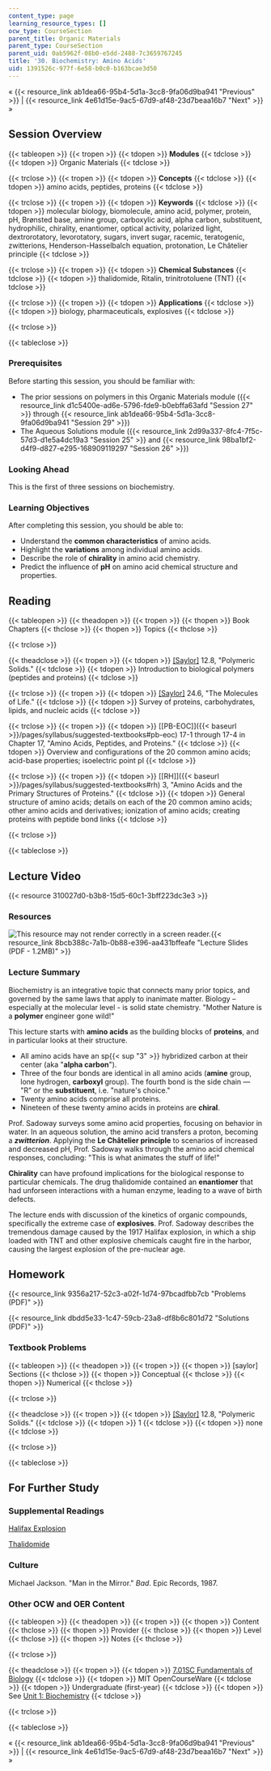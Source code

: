 ```yaml
---
content_type: page
learning_resource_types: []
ocw_type: CourseSection
parent_title: Organic Materials
parent_type: CourseSection
parent_uid: 0ab5962f-08b0-e5dd-2488-7c3659767245
title: '30. Biochemistry: Amino Acids'
uid: 1391526c-977f-6e58-b0c0-b163bcae3d50
---
```


« {{< resource_link ab1dea66-95b4-5d1a-3cc8-9fa06d9ba941 "Previous" >}} | {{< resource_link 4e61d15e-9ac5-67d9-af48-23d7beaa16b7 "Next" >}} »

Session Overview
----------------

{{< tableopen >}}
{{< tropen >}}
{{< tdopen >}}
**Modules**
{{< tdclose >}}
{{< tdopen >}}
Organic Materials
{{< tdclose >}}

{{< trclose >}}
{{< tropen >}}
{{< tdopen >}}
**Concepts**
{{< tdclose >}}
{{< tdopen >}}
amino acids, peptides, proteins
{{< tdclose >}}

{{< trclose >}}
{{< tropen >}}
{{< tdopen >}}
**Keywords**
{{< tdclose >}}
{{< tdopen >}}
molecular biology, biomolecule, amino acid, polymer, protein, pH, Brønsted base, amine group, carboxylic acid, alpha carbon, substituent, hydrophilic, chirality, enantiomer, optical activity, polarized light, dextrorotatory, levorotatory, sugars, invert sugar, racemic, teratogenic, zwitterions, Henderson-Hasselbalch equation, protonation, Le Châtelier principle
{{< tdclose >}}

{{< trclose >}}
{{< tropen >}}
{{< tdopen >}}
**Chemical Substances**
{{< tdclose >}}
{{< tdopen >}}
thalidomide, Ritalin, trinitrotoluene (TNT)
{{< tdclose >}}

{{< trclose >}}
{{< tropen >}}
{{< tdopen >}}
**Applications**
{{< tdclose >}}
{{< tdopen >}}
biology, pharmaceuticals, explosives
{{< tdclose >}}

{{< trclose >}}

{{< tableclose >}}

### Prerequisites

Before starting this session, you should be familiar with:

*   The prior sessions on polymers in this Organic Materials module ({{< resource_link d1c5400e-ad6e-5796-fde9-b0ebffa63afd "Session 27" >}} through {{< resource_link ab1dea66-95b4-5d1a-3cc8-9fa06d9ba941 "Session 29" >}})
*   The Aqueous Solutions module ({{< resource_link 2d99a337-8fc4-7f5c-57d3-d1e5a4dc19a3 "Session 25" >}} and {{< resource_link 98ba1bf2-d4f9-d827-e295-168909119297 "Session 26" >}})

### Looking Ahead

This is the first of three sessions on biochemistry.

### Learning Objectives

After completing this session, you should be able to:

*   Understand the **common characteristics** of amino acids.
*   Highlight the **variations** among individual amino acids.
*   Describe the role of **chirality** in amino acid chemistry.
*   Predict the influence of **pH** on amino acid chemical structure and properties.

Reading
-------

{{< tableopen >}}
{{< theadopen >}}
{{< tropen >}}
{{< thopen >}}
Book Chapters
{{< thclose >}}
{{< thopen >}}
Topics
{{< thclose >}}

{{< trclose >}}

{{< theadclose >}}
{{< tropen >}}
{{< tdopen >}}
[\[Saylor\]](https://saylordotorg.github.io/text_general-chemistry-principles-patterns-and-applications-v1.0/s16-08-polymeric-solids.html) 12.8, "Polymeric Solids."
{{< tdclose >}}
{{< tdopen >}}
Introduction to biological polymers (peptides and proteins)
{{< tdclose >}}

{{< trclose >}}
{{< tropen >}}
{{< tdopen >}}
[\[Saylor\]](https://saylordotorg.github.io/text_general-chemistry-principles-patterns-and-applications-v1.0/s28-06-the-molecules-of-life.html) 24.6, "The Molecules of Life."
{{< tdclose >}}
{{< tdopen >}}
Survey of proteins, carbohydrates, lipids, and nucleic acids
{{< tdclose >}}

{{< trclose >}}
{{< tropen >}}
{{< tdopen >}}
[\[PB-EOC\]]({{< baseurl >}}/pages/syllabus/suggested-textbooks#pb-eoc) 17-1 through 17-4 in Chapter 17, "Amino Acids, Peptides, and Proteins."
{{< tdclose >}}
{{< tdopen >}}
Overview and configurations of the 20 common amino acids; acid-base properties; isoelectric point pI
{{< tdclose >}}

{{< trclose >}}
{{< tropen >}}
{{< tdopen >}}
[\[RH\]]({{< baseurl >}}/pages/syllabus/suggested-textbooks#rh) 3, "Amino Acids and the Primary Structures of Proteins."
{{< tdclose >}}
{{< tdopen >}}
General structure of amino acids; details on each of the 20 common amino acids; other amino acids and derivatives; ionization of amino acids; creating proteins with peptide bond links
{{< tdclose >}}

{{< trclose >}}

{{< tableclose >}}

Lecture Video
-------------

{{< resource 310027d0-b3b8-15d5-60c1-3bff223dc3e3 >}}

### Resources

![This resource may not render correctly in a screen reader.](/images/inacessible.gif){{< resource_link 8bcb388c-7a1b-0b88-e396-aa431bffeafe "Lecture Slides (PDF - 1.2MB)" >}}

### Lecture Summary

Biochemistry is an integrative topic that connects many prior topics, and governed by the same laws that apply to inanimate matter. Biology – especially at the molecular level - is solid state chemistry. "Mother Nature is a **polymer** engineer gone wild!"

This lecture starts with **amino acids** as the building blocks of **proteins**, and in particular looks at their structure.

*   All amino acids have an sp{{< sup "3" >}} hybridized carbon at their center (aka "**alpha carbon**").
*   Three of the four bonds are identical in all amino acids (**amine** group, lone hydrogen, **carboxyl** group). The fourth bond is the side chain — "R" or the **substituent**, i.e. "nature's choice."
*   Twenty amino acids comprise all proteins.
*   Nineteen of these twenty amino acids in proteins are **chiral**.

Prof. Sadoway surveys some amino acid properties, focusing on behavior in water. In an aqueous solution, the amino acid transfers a proton, becoming a **_zwitterion_**. Applying the **Le Châtelier principle** to scenarios of increased and decreased pH, Prof. Sadoway walks through the amino acid chemical responses, concluding: "This is what animates the stuff of life!"

**Chirality** can have profound implications for the biological response to particular chemicals. The drug thalidomide contained an **enantiomer** that had unforseen interactions with a human enzyme, leading to a wave of birth defects.

The lecture ends with discussion of the kinetics of organic compounds, specifically the extreme case of **explosives**. Prof. Sadoway describes the tremendous damage caused by the 1917 Halifax explosion, in which a ship loaded with TNT and other explosive chemicals caught fire in the harbor, causing the largest explosion of the pre-nuclear age.

Homework
--------

{{< resource_link 9356a217-52c3-a02f-1d74-97bcadfbb7cb "Problems (PDF)" >}}

{{< resource_link dbdd5e33-1c47-59cb-23a8-df8b6c801d72 "Solutions (PDF)" >}}

### Textbook Problems

{{< tableopen >}}
{{< theadopen >}}
{{< tropen >}}
{{< thopen >}}
\[saylor\] Sections
{{< thclose >}}
{{< thopen >}}
Conceptual
{{< thclose >}}
{{< thopen >}}
Numerical
{{< thclose >}}

{{< trclose >}}

{{< theadclose >}}
{{< tropen >}}
{{< tdopen >}}
[\[Saylor\]](https://saylordotorg.github.io/text_general-chemistry-principles-patterns-and-applications-v1.0/s16-08-polymeric-solids.html) 12.8, "Polymeric Solids."
{{< tdclose >}}
{{< tdopen >}}
1
{{< tdclose >}}
{{< tdopen >}}
none
{{< tdclose >}}

{{< trclose >}}

{{< tableclose >}}

For Further Study
-----------------

### Supplemental Readings

[Halifax Explosion](http://en.wikipedia.org/wiki/Halifax_explosion)

[Thalidomide](http://en.wikipedia.org/wiki/Thalidomide)

### Culture

Michael Jackson. "Man in the Mirror." _Bad_. Epic Records, 1987.

### Other OCW and OER Content

{{< tableopen >}}
{{< theadopen >}}
{{< tropen >}}
{{< thopen >}}
Content
{{< thclose >}}
{{< thopen >}}
Provider
{{< thclose >}}
{{< thopen >}}
Level
{{< thclose >}}
{{< thopen >}}
Notes
{{< thclose >}}

{{< trclose >}}

{{< theadclose >}}
{{< tropen >}}
{{< tdopen >}}
[7.01SC Fundamentals of Biology](/courses/7-01sc-fundamentals-of-biology-fall-2011)
{{< tdclose >}}
{{< tdopen >}}
MIT OpenCourseWare
{{< tdclose >}}
{{< tdopen >}}
Undergraduate (first-year)
{{< tdclose >}}
{{< tdopen >}}
See [Unit 1: Biochemistry](/courses/7-01sc-fundamentals-of-biology-fall-2011/pages/biochemistry)
{{< tdclose >}}

{{< trclose >}}

{{< tableclose >}}

« {{< resource_link ab1dea66-95b4-5d1a-3cc8-9fa06d9ba941 "Previous" >}} | {{< resource_link 4e61d15e-9ac5-67d9-af48-23d7beaa16b7 "Next" >}} »